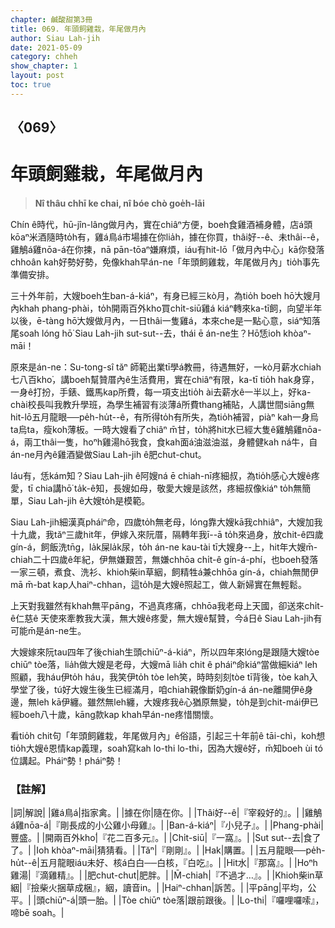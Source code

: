 ```yaml
---
chapter: 鹹酸甜第3冊
title: 069. 年頭飼雞栽，年尾做月內
author: Siau Lah-jih
date: 2021-05-09
category: chheh
show_chapter: 1
layout: post
toc: true
---
```


## 〈069〉
# 年頭飼雞栽，年尾做月內
> **Nî thâu chhī ke chai, nî bóe chò goe̍h-lāi**
 
Chín ê時代，hū-jîn-lâng做月內，實在chiâⁿ方便，boeh食雞酒補身體，店á頭kōaⁿ米酒隨時to̍h有，雞á鳥á市場據在你lia̍h，據在你買，thâi好--ê、未thâi--ê，雞鵤á雞nōa-á在你揀，nā pān-tōaⁿ嫌麻煩，iáu有hit-lō「做月內中心」kā你發落chhoân kah好勢好勢，免像khah早án-ne「年頭飼雞栽，年尾做月內」tio̍h事先準備安排。

三十外年前，大嫂boeh生ban-á-kiáⁿ，有身已經三kò月，為tio̍h boeh hō͘大嫂月內khah phang-phài，to̍h開兩百外kho͘買chi̍t-siū雞á kiáⁿ轉來ka-tī飼，向望半年以後，ē-tàng hō͘大嫂做月內，一日thâi一隻雞á，本來che是一點心意，siáⁿ知落尾soah lóng hō͘ Siau Lah-jih sut-sut--去，thái ē án-ne生？Hō͘恁ioh khòaⁿ-māi！

原來是án-ne：Su-tong-sî tăⁿ 師範出業tī學á教冊，待遇無好，一kò月薪水chiah七八百kho͘，講boeh幫贊厝內ê生活費用，實在chiâⁿ有限，ka-tī tio̍h hak身穿，一身ê打扮，手錶、鐵馬kap所費，每一項支出tio̍h ài去薪水ê一半以上，好ka-chài校長叫我教升學班，為學生補習有淡薄á所費thang補貼，人講世間siāng無hit-lō五月龍眼──pe̍h-hu̍t--ê，有所得to̍h有所失，為tio̍h補習，piàⁿ kah一身烏ta烏ta，瘦koh薄板。一時大嫂看了chiâⁿ m̄甘，to̍h將hit水已經大隻ê雞鵤雞nōa-á，兩工thâi一隻，hoⁿh雞湯hō͘我食，食kah面á油滋油滋，身體健kah ná牛，自án-ne月內ê雞酒變做Siau Lah-jih ê肥chut-chut。

Iáu有，恁kám知？Siau Lah-jih ê阿嫂ná ē chiah-nī疼細叔，為tio̍h感心大嫂ê疼愛，tī chia講hō͘ ta̍k-ê知，長嫂如母，敬愛大嫂是該然，疼細叔像kiáⁿ to̍h無簡單，Siau Lah-jih ê大嫂to̍h是模範。

Siau Lah-jih細漢真pháiⁿ命，四歲to̍h無老母，lóng靠大嫂kā我chhiâⁿ，大嫂加我十九歲，我tăⁿ三歲hit年，伊嫁入來阮厝，隔轉年我ī--ā to̍h來過身，放chit-ê四歲gín-á，飼飯洗tn̄g，la̍k屎la̍k尿，to̍h án-ne kau-tài tī大嫂身--上，hit年大嫂m̄-chiah二十四歲ê年紀，伊無嫌艱苦，無嫌chhōa chi̍t-ê gín-á-phí，也boeh發落一家三頓，煮食、洗衫、khioh柴in草絪，飼精牲á兼chhōa gín-á，chiah無閒伊mā m̄-bat kap人haiⁿ-chhan，這to̍h是大嫂ê照起工，做人新婦實在無輕鬆。

上天對我雖然有khah無平pāng，不過真疼痛，chhōa我老母上天國，卻送來chi̍t-ê仁慈ê 天使來牽教我大漢，無大嫂ê疼愛，無大嫂ê幫贊，今á日ê Siau Lah-jih有可能m̄是án-ne生。

大嫂嫁來阮tau四年了後chiah生頭chiūⁿ-á-kiáⁿ，所以四年來lóng是跟隨大嫂tòe chiūⁿ tòe落，lia̍h做大嫂是老母，大嫂mā lia̍h chit ê pháiⁿ命kiáⁿ當做細kiáⁿ leh照顧，我háu伊to̍h háu，我笑伊to̍h tòe leh笑，時時刻刻tòe tī背後，tòe kah入學堂了後，tú好大嫂生後生已經滿月，咱chiah親像斷奶gín-á án-ne離開伊ê身邊，無leh kā伊纏。雖然無leh纏，大嫂疼我ê心猶原無變，to̍h是到chit-mái伊已經boeh八十歲，kāng款kap khah早án-ne疼惜關懷。

看tio̍h chit句「年頭飼雞栽，年尾做月內」ê俗語，引起三十年前ê tāi-chì，koh想tio̍h大嫂ê恩情kap義理，soah寫kah lo-thi lo-thi，因為大嫂ê好，m̄知boeh ùi tó位講起。Pháiⁿ勢！pháiⁿ勢！

 
### 【註解】

|詞|解說|
|雞á鳥á|指家禽。|
|據在你|隨在你。|
|Thâi好--ê|『宰殺好的』。|
|雞鵤á雞nōa-á|『剛長成的小公雞小母雞』。|
|Ban-á-kiáⁿ|『小兒子』。|
|Phang-phài|豐盛。|
|開兩百外kho͘|『花二百多元』。|
|Chi̍t-siū|『一窩』。|
|Sut sut--去|食了了。|
|Ioh khòaⁿ-māi|猜猜看。|
|Tăⁿ|『剛剛』。|
|Hak|購置。|
|五月龍眼──pe̍h-hu̍t--ê|五月龍眼iáu未好、核á白白──白核，『白吃』。|
|Hit水|『那窩』。|
|Hoⁿh雞湯|『滴雞精』。|
|肥chut-chut|肥胖。|
|M̄-chiah|『不過才…』。|
|Khioh柴in草絪|『撿柴火捆草成梱』，絪，讀音in。|
|Haiⁿ-chhan|訴苦。|
|平pāng|平均，公平。|
|頭chiūⁿ-á|頭一胎。|
|Tòe chiūⁿ tòe落|跟前跟後。|
|Lo-thi|『囉哩囉嗦』，啼bē soah。|
